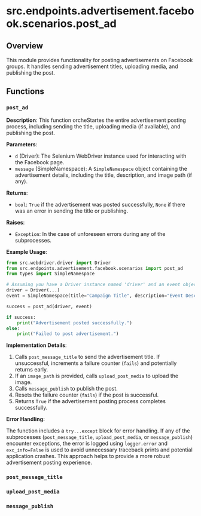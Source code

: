 # src.endpoints.advertisement.facebook.scenarios.post_ad

## Overview

This module provides functionality for posting advertisements on Facebook groups. It handles sending advertisement titles, uploading media, and publishing the post.


## Functions

### `post_ad`

**Description**: This function orcheStartes the entire advertisement posting process, including sending the title, uploading media (if available), and publishing the post.

**Parameters**:

- `d` (Driver): The Selenium WebDriver instance used for interacting with the Facebook page.
- `message` (SimpleNamespace): A `SimpleNamespace` object containing the advertisement details, including the title, description, and image path (if any).

**Returns**:

- `bool`: `True` if the advertisement was posted successfully, `None` if there was an error in sending the title or publishing.

**Raises**:

- `Exception`: In the case of unforeseen errors during any of the subprocesses.

**Example Usage**:

```python
from src.webdriver.driver import Driver
from src.endpoints.advertisement.facebook.scenarios import post_ad
from types import SimpleNamespace

# Assuming you have a Driver instance named 'driver' and an event object 'event'
driver = Driver(...)
event = SimpleNamespace(title="Campaign Title", description="Event Description", image_path = "path/to/image.jpg")

success = post_ad(driver, event)

if success:
    print("Advertisement posted successfully.")
else:
    print("Failed to post advertisement.")
```

**Implementation Details**:

1.  Calls `post_message_title` to send the advertisement title.  If unsuccessful, increments a failure counter (`fails`) and potentially returns early.
2.  If an `image_path` is provided, calls `upload_post_media` to upload the image.
3.  Calls `message_publish` to publish the post.
4.  Resets the failure counter (`fails`) if the post is successful.
5.  Returns `True` if the advertisement posting process completes successfully.


**Error Handling:**

The function includes a `try...except` block for error handling. If any of the subprocesses (`post_message_title`, `upload_post_media`, or `message_publish`) encounter exceptions, the error is logged using `logger.error` and `exc_info=False` is used to avoid unnecessary traceback prints and potential application crashes.  This approach helps to provide a more robust advertisement posting experience.

### `post_message_title`


### `upload_post_media`


### `message_publish`